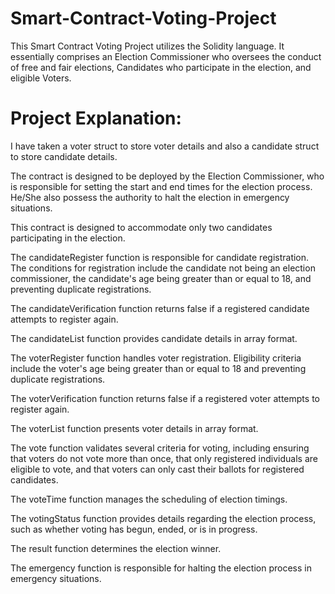 # Smart-Contract-Voting-Project
This Smart Contract Voting Project utilizes the Solidity language. It essentially comprises an Election Commissioner who oversees the conduct of free and fair elections, Candidates who participate in the election, and eligible Voters.

# Project Explanation:

I have taken a voter struct to store voter details and also a candidate struct to store candidate details.

The contract is designed  to be deployed by the Election Commissioner, who is responsible for setting the start and end times for the election process. He/She also possess the authority to halt the election in emergency situations.

This contract is designed to accommodate only two candidates participating in the election.

The candidateRegister function is responsible for candidate registration. The conditions for registration include the candidate not being an election commissioner, the candidate's age being greater than or equal to 18, and preventing duplicate registrations.

The candidateVerification function returns false if a registered candidate attempts to register again.

The candidateList function provides candidate details in array format.

The voterRegister function handles voter registration. Eligibility criteria include the voter's age being greater than or equal to 18 and preventing duplicate registrations.

The voterVerification function returns false if a registered voter attempts to register again.

The voterList function presents voter details in array format.

The vote function validates several criteria for voting, including ensuring that voters do not vote more than once, that only registered individuals are eligible to vote, and that voters can only cast their ballots for registered candidates.

The voteTime function manages the scheduling of election timings.

The votingStatus function provides details regarding the election process, such as whether voting has begun, ended, or is in progress.

The result function determines the election winner.

The emergency function is responsible for halting the election process in emergency situations.
